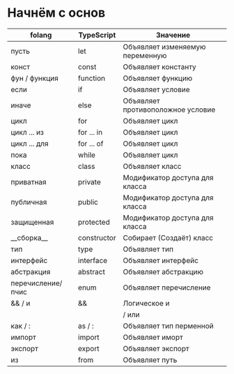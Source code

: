 # Начнём с основ

| folang               | TypeScript                  | Значение                            |
|----------------------|-----------------------------|-------------------------------------|
| пусть                | let                         | Объявляет изменяемую переменную     |
| конст                | const                       | Объявляет константу                 |
| фун / функция        | function                    | Объявляет функцию                   |
| если                 | if                          | Объявляет условие                   |
| иначе                | else                        | Объявляет противоположное условие   |
| цикл                 | for                         | Объявляет цикл                      |
| цикл ... из          | for ... in                  | Объявляет цикл                      |
| цикл ... для         | for ... of                  | Объявляет цикл                      |
| пока                 | while                       | Объявляет цикл                      |
| класс                | class                       | Объявляет класс                     |
| приватная            | private                     | Модификатор доступа для класса      |
| публичная            | public                      | Модификатор доступа для класса      |
| защищенная           | protected                   | Модификатор доступа для класса      |
| \_\_сборка\_\_       | constructor                 | Собирает (Создаёт) класс            |
| тип                  | type                        | Объявляет тип                       |
| интерфейс            | interface                   | Объявляет интерфейс                 |
| абстракция           | abstract                    | Объявляет абстракцию                |
| перечисление/пчис    | enum                        | Объявляет перечисление              |
| && / и               | &&                          | Логическое и                        |
| || / или             | ||                          | Логическое или                      |
| как / :              | as / :                      | Объявляет тип перменной             |
| импорт               | import                      | Объявляет иморт                     |
| экспорт              | export                      | Объявляет экспорт                   |
| из                   | from                        | Объявляет путь                      |